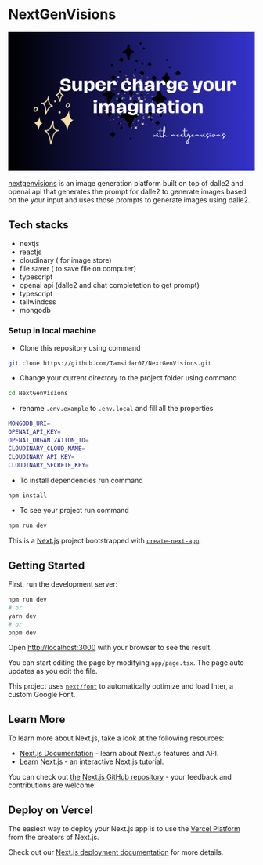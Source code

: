 # NextGenVisions
![nextgenvisions](/public/image.png)

[nextgenvisions](https://next-gen-visions.vercel.app/) is an image generation platform built on top of dalle2 and openai api that generates the prompt for dalle2 to generate images based on the your input and uses those prompts to generate images using dalle2.

## Tech stacks
- nextjs
- reactjs
- cloudinary ( for image store)
- file saver ( to save file on computer)
- typescript
- openai api (dalle2 and chat completetion to get prompt)
- typescript
- tailwindcss
- mongodb

### Setup in local machine
- Clone this repository using command 
```bash 
git clone https://github.com/Iamsidar07/NextGenVisions.git
```
- Change your current directory to the project folder using command 
```bash
cd NextGenVisions
```
- rename ```.env.example``` to ```.env.local``` and fill all the properties
```bash
MONGODB_URI=
OPENAI_API_KEY=
OPENAI_ORGANIZATION_ID=
CLOUDINARY_CLOUD_NAME=
CLOUDINARY_API_KEY=
CLOUDINARY_SECRETE_KEY=
```
- To install dependencies run command 
```bash
npm install
```
- To see your project run command
```bash
npm run dev
```

This is a [Next.js](https://nextjs.org/) project bootstrapped with [`create-next-app`](https://github.com/vercel/next.js/tree/canary/packages/create-next-app).

## Getting Started

First, run the development server:

```bash
npm run dev
# or
yarn dev
# or
pnpm dev
```

Open [http://localhost:3000](http://localhost:3000) with your browser to see the result.

You can start editing the page by modifying `app/page.tsx`. The page auto-updates as you edit the file.

This project uses [`next/font`](https://nextjs.org/docs/basic-features/font-optimization) to automatically optimize and load Inter, a custom Google Font.

## Learn More

To learn more about Next.js, take a look at the following resources:

- [Next.js Documentation](https://nextjs.org/docs) - learn about Next.js features and API.
- [Learn Next.js](https://nextjs.org/learn) - an interactive Next.js tutorial.

You can check out [the Next.js GitHub repository](https://github.com/vercel/next.js/) - your feedback and contributions are welcome!

## Deploy on Vercel

The easiest way to deploy your Next.js app is to use the [Vercel Platform](https://vercel.com/new?utm_medium=default-template&filter=next.js&utm_source=create-next-app&utm_campaign=create-next-app-readme) from the creators of Next.js.

Check out our [Next.js deployment documentation](https://nextjs.org/docs/deployment) for more details.
